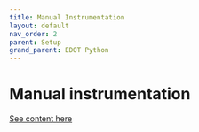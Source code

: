 ```yaml
---
title: Manual Instrumentation
layout: default
nav_order: 2
parent: Setup
grand_parent: EDOT Python
---
```


# Manual instrumentation

[See content here](https://github.com/elastic/elastic-otel-python/blob/main/docs/manual-instrumentation.md#manually-instrument-your-auto-instrumented-python-application)